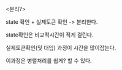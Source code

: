 <분리?>

state 확인 + 실제토큰 확인 -> 분리한다.

state확인은 비교적시간이 적게 걸린다.

실제토큰확인(및 대입) 과정이 시간을 많이잡는다.

이과정은 병렬처리를 쉽게? 할 수 있다.

